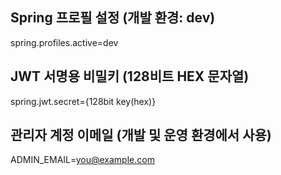 ## Spring 프로필 설정 (개발 환경: dev)
spring.profiles.active=dev

## JWT 서명용 비밀키 (128비트 HEX 문자열)
spring.jwt.secret={128bit key(hex)}

## 관리자 계정 이메일 (개발 및 운영 환경에서 사용)
ADMIN_EMAIL=you@example.com